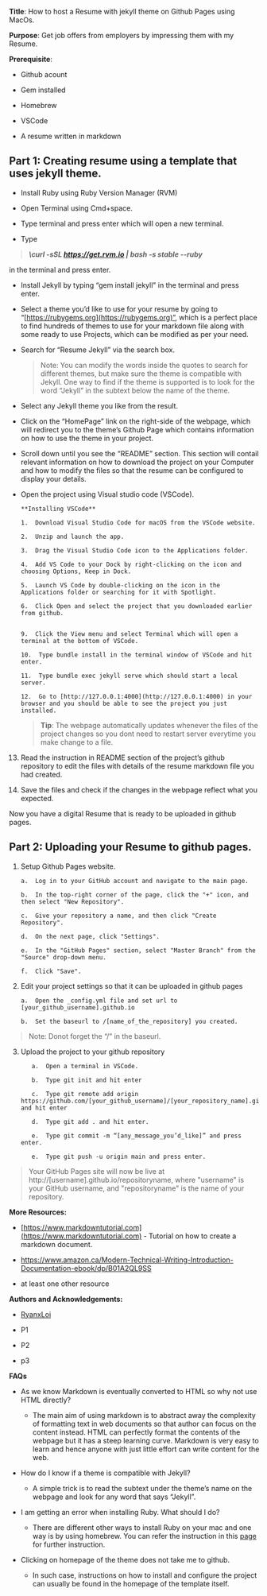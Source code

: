 

 
**Title**: How to host a Resume with jekyll theme on Github Pages using MacOs.

**Purpose**: Get job offers from employers by impressing them with my Resume.

**Prerequisite**:

-   Github acount
    
-   Gem installed
    
-   Homebrew
    
-   VSCode
    
-   A resume written in markdown
    

  

## **Part 1**: Creating resume using a template that uses jekyll theme.

  

 -  Install Ruby using Ruby Version Manager (RVM)
    

 -  Open Terminal using Cmd+space.
    
 -  Type terminal and press enter which will open a new terminal.
    
 -  Type 
 

>  ***\curl -sSL https://get.rvm.io | bash -s stable --ruby***

  in the terminal  and press enter.
    

 -  Install Jekyll by typing “gem install jekyll" in the terminal and press enter.
    
 -  Select a theme you’d like to use for your resume by going to “[https://rubygems.org](https://rubygems.org)”, which is a perfect place to find hundreds of themes to use for your markdown file along with some ready to use Projects, which can be modified as per your need.
    
 -  Search for “Resume Jekyll” via the search box.
    

	> Note: You can modify the words inside the quotes to search for
	> different themes, but make sure the theme is compatible with Jekyll.
	> One way to find if the theme is supported is to look for the word
	> “Jekyll” in the subtext below the name of the theme.

 -  Select any Jekyll theme you like from the result.
    
 -  Click on the “HomePage” link on the right-side of the webpage, which will redirect you to the theme’s Github Page which contains information on how to use the theme in your project.
    
 -  Scroll down until you see the “README” section. This section will contail relevant information on how to download the project on your Computer and how to modify the files so that the resume can be configured to display your details.
    
 -  Open the project using Visual studio code (VSCode).
    

		**Installing VSCode**
		
		1.  Download Visual Studio Code for macOS from the VSCode website.
		    
		2.  Unzip and launch the app.
		    
		3.  Drag the Visual Studio Code icon to the Applications folder.
		    
		4.  Add VS Code to your Dock by right-clicking on the icon and choosing Options, Keep in Dock.
		    
		5.  Launch VS Code by double-clicking on the icon in the Applications folder or searching for it with Spotlight.
		    
		6.  Click Open and select the project that you downloaded earlier from github.
		    

		9.  Click the View menu and select Terminal which will open a terminal at the bottom of VSCode.
		    
		10.  Type bundle install in the terminal window of VSCode and hit enter.
		    
		11.  Type bundle exec jekyll serve which should start a local server.
		    
		12.  Go to [http://127.0.0.1:4000](http://127.0.0.1:4000) in your browser and you should be able to see the project you just installed.
    

	> **Tip**: The webpage automatically updates whenever the files of the project changes so you dont need to restart server everytime you make change to a file.

13.  Read the instruction in README section of the project’s github repository to edit the files with details of the resume markdown file you had created.
    
14.  Save the files and check if the changes in the webpage reflect what you expected.
    

Now you have a digital Resume that is ready to be uploaded in github pages.

  

## Part 2: Uploading your Resume to github pages.

  

1) 	Setup Github Pages website.
	
		a.  Log in to your GitHub account and navigate to the main page.

		b.  In the top-right corner of the page, click the "+" icon, and then select "New Repository".

		c.  Give your repository a name, and then click "Create Repository".

		d.  On the next page, click "Settings".

		e.  In the "GitHub Pages" section, select "Master Branch" from the "Source" drop-down menu.

		f.  Click "Save".

    

2.  Edit your project settings so that it can be uploaded in github pages
    
		a.  Open the _config.yml file and set url to [your_github_username].github.io
		    
		b.  Set the baseurl to /[name_of_the_repository] you created.
    

> Note: Donot forget the “/” in the baseurl.

 3.  Upload the project to your github repository
    
			a.  Open a terminal in VSCode.
			    
			b.  Type git init and hit enter
			    
			c.  Type git remote add origin https://github.com/[your_github_username]/[your_repository_name].git and hit enter
			    
			d.  Type git add . and hit enter.
			    
			e.  Type git commit -m “[any_message_you’d_like]” and press enter.
			    
			e.  Type git push -u origin main and press enter.
	    

> Your GitHub Pages site will now be live at   
> http://[username].github.io/repositoryname, where "username" is your
> GitHub username, and "repositoryname" is the name of your repository.

  

**More Resources:**

-   [https://www.markdowntutorial.com](https://www.markdowntutorial.com) - Tutorial on how to create a markdown document.
    
-   https://www.amazon.ca/Modern-Technical-Writing-Introduction-Documentation-ebook/dp/B01A2QL9SS

-   at least one other resource
    

**Authors and Acknowledgements:**

-   [RyanxLoi](https://github.com/RyanxLoi)
    
-   P1
    
-   P2
    
-   p3
    

  
  

**FAQs**

 - As we know Markdown is eventually converted to HTML so why not use
   HTML directly?

	-   The main aim of using markdown is to abstract away the complexity of formatting text in web documents so that author can focus on the content instead. HTML can perfectly format the contents of the webpage but it has a steep learning curve. Markdown is very easy to learn and hence anyone with just little effort can write content for the web.
    

 - How do I know if a theme is compatible with Jekyll?

    

	-   A simple trick is to read the subtext under the theme’s name on the webpage and look for any word that says “Jekyll”.
    

-   I am getting an error when installing Ruby. What should I do?
    

	-   There are different other ways to install Ruby on your mac and one way is by using homebrew. You can refer the instruction in this [page](https://jekyllrb.com/docs/installation/macos/) for further instruction.
    

-   Clicking on homepage of the theme does not take me to github.
    
	
	-   In such case, instructions on how to install and configure the project can usually be found in the homepage of the template itself.
